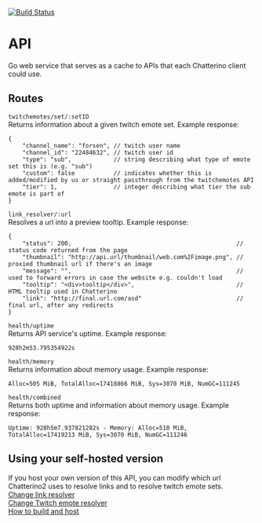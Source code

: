 [![Build Status](https://img.shields.io/endpoint.svg?url=https%3A%2F%2Factions-badge.atrox.dev%2FChatterino%2Fapi%2Fbadge&style=flat)](https://actions-badge.atrox.dev/Chatterino/api/goto)

# API

Go web service that serves as a cache to APIs that each Chatterino client could use.

## Routes

`twitchemotes/set/:setID`  
Returns information about a given twitch emote set. Example response:

```
{
    "channel_name": "forsen", // twitch user name
    "channel_id": "22484632", // twitch user id
    "type": "sub",            // string describing what type of emote set this is (e.g. "sub")
    "custom": false           // indicates whether this is added/modified by us or straight passthrough from the twitchemotes API
    "tier": 1,                // integer describing what tier the sub emote is part of
}
```

`link_resolver/:url`  
Resolves a url into a preview tooltip. Example response:

```
{
    "status": 200,                                               // status code returned from the page
    "thumbnail": "http://api.url/thumbnail/web.com%2Fimage.png", // proxied thumbnail url if there's an image
    "message": "",                                               // used to forward errors in case the website e.g. couldn't load
    "tooltip": "<div>tooltip</div>",                             // HTML tooltip used in Chatterino
    "link": "http://final.url.com/asd"                           // final url, after any redirects
}
```

`health/uptime`  
Returns API service's uptime. Example response:

```
928h2m53.795354922s
```

`health/memory`  
Returns information about memory usage. Example response:

```
Alloc=505 MiB, TotalAlloc=17418866 MiB, Sys=3070 MiB, NumGC=111245
```

`health/combined`  
Returns both uptime and information about memory usage. Example response:

```
Uptime: 928h5m7.937821282s - Memory: Alloc=510 MiB, TotalAlloc=17419213 MiB, Sys=3070 MiB, NumGC=111246
```

## Using your self-hosted version

If you host your own version of this API, you can modify which url Chatterino2 uses to resolve links and to resolve twitch emote sets.  
[Change link resolver](https://wiki.chatterino.com/Environment%20Variables/#chatterino2_link_resolver_url)  
[Change Twitch emote resolver](https://wiki.chatterino.com/Environment%20Variables/#chatterino2_twitch_emote_set_resolver_url)  
[How to build and host](docs/build.md)
